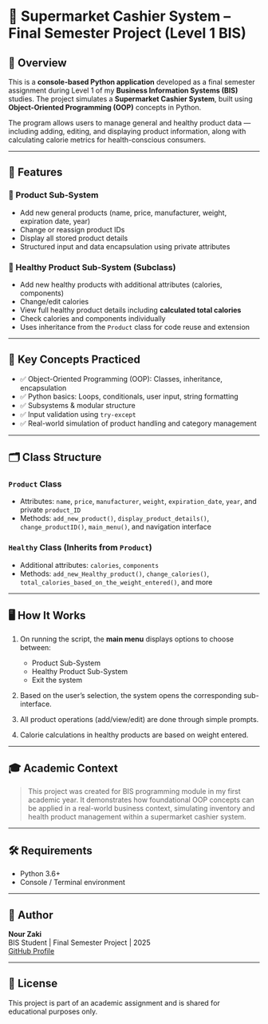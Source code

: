# 🛒 Supermarket Cashier System – Final Semester Project (Level 1 BIS)

## 📌 Overview

This is a **console-based Python application** developed as a final semester assignment during Level 1 of my **Business Information Systems (BIS)** studies. The project simulates a **Supermarket Cashier System**, built using **Object-Oriented Programming (OOP)** concepts in Python.

The program allows users to manage general and healthy product data — including adding, editing, and displaying product information, along with calculating calorie metrics for health-conscious consumers.

---

## 🚀 Features

### 🧱 Product Sub-System
- Add new general products (name, price, manufacturer, weight, expiration date, year)
- Change or reassign product IDs
- Display all stored product details
- Structured input and data encapsulation using private attributes

### 🥗 Healthy Product Sub-System (Subclass)
- Add new healthy products with additional attributes (calories, components)
- Change/edit calories
- View full healthy product details including **calculated total calories**
- Check calories and components individually
- Uses inheritance from the `Product` class for code reuse and extension

---

## 🧠 Key Concepts Practiced

- ✅ Object-Oriented Programming (OOP): Classes, inheritance, encapsulation
- ✅ Python basics: Loops, conditionals, user input, string formatting
- ✅ Subsystems & modular structure
- ✅ Input validation using `try-except`
- ✅ Real-world simulation of product handling and category management

---

## 🗂️ Class Structure

### `Product` Class
- Attributes: `name`, `price`, `manufacturer`, `weight`, `expiration_date`, `year`, and private `product_ID`
- Methods: `add_new_product()`, `display_product_details()`, `change_productID()`, `main_menu()`, and navigation interface

### `Healthy` Class (Inherits from `Product`)
- Additional attributes: `calories`, `components`
- Methods: `add_new_Healthy_product()`, `change_calories()`, `total_calories_based_on_the_weight_entered()`, and more

---

## 🖥️ How It Works

1. On running the script, the **main menu** displays options to choose between:
   - Product Sub-System
   - Healthy Product Sub-System
   - Exit the system

2. Based on the user’s selection, the system opens the corresponding sub-interface.

3. All product operations (add/view/edit) are done through simple prompts.

4. Calorie calculations in healthy products are based on weight entered.

---

## 🎓 Academic Context

> This project was created for  BIS programming module in my first academic year. It demonstrates how foundational OOP concepts can be applied in a real-world business context, simulating inventory and health product management within a supermarket cashier system.

---

## 🛠️ Requirements

- Python 3.6+
- Console / Terminal environment

---

## 👤 Author

**Nour Zaki**  
BIS Student | Final Semester Project | 2025  
[GitHub Profile](https://github.com/nourzakibadr)

---

## 📄 License

This project is part of an academic assignment and is shared for educational purposes only.
